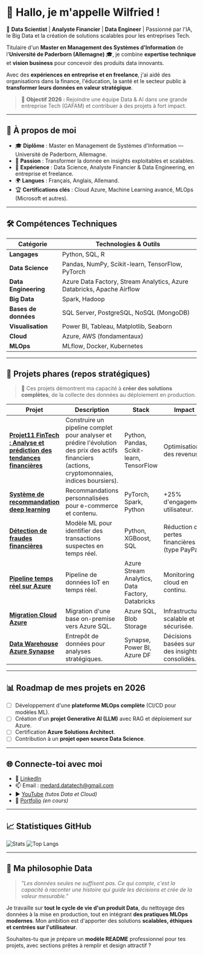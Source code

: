 # 👋 Hallo, je m'appelle **Wilfried** !

🎯 **Data Scientist** | **Analyste Financier** | **Data Engineer** | Passionné par l'IA, le Big Data et la création de solutions scalables pour les entreprises Tech.

Titulaire d'un **Master en Management des Systèmes d'Information** de l'**Université de Paderborn (Allemagne)** 🎓, je combine **expertise technique** et **vision business** pour concevoir des produits data innovants.

Avec des **expériences en entreprise et en freelance**, j'ai aidé des organisations dans la finance, l'éducation, la santé et le secteur public à **transformer leurs données en valeur stratégique**.

> 🚀 **Objectif 2026 :** Rejoindre une équipe Data & AI dans une grande entreprise Tech (GAFAM) et contribuer à des projets à fort impact.

---

## 🌟 **À propos de moi**

* 🎓 **Diplôme** : Master en Management de Systèmes d'Information — Université de Paderborn, Allemagne.
* 🧠 **Passion** : Transformer la donnée en insights exploitables et scalables.
* 💼 **Expérience** : Data Science, Analyste Financier & Data Engineering, en entreprise et freelance.
* 🌍 **Langues** : Français, Anglais, Allemand.
* 🏆 **Certifications clés** : Cloud Azure, Machine Learning avancé, MLOps (Microsoft et autres).

---

## 🛠 **Compétences Techniques**

| **Catégorie**        | **Technologies & Outils**                                              |
| -------------------- | ---------------------------------------------------------------------- |
| **Langages**         | Python, SQL, R                                                         |
| **Data Science**     | Pandas, NumPy, Scikit-learn, TensorFlow, PyTorch                       |
| **Data Engineering** | Azure Data Factory, Stream Analytics, Azure Databricks, Apache Airflow |
| **Big Data**         | Spark, Hadoop                                                          |
| **Bases de données** | SQL Server, PostgreSQL, NoSQL (MongoDB)                                |
| **Visualisation**    | Power BI, Tableau, Matplotlib, Seaborn                                 |
| **Cloud**            | Azure, AWS (fondamentaux)                                              |
| **MLOps**            | MLflow, Docker, Kubernetes                                             |

---

## 🚀 **Projets phares (repos stratégiques)**

> 📌 Ces projets démontrent ma capacité à **créer des solutions complètes**, de la collecte des données au déploiement en production.

| Projet                                                                              | Description                                                              | Stack                                            | Impact                                                         |
| ----------------------------------------------------------------------------------- | ------------------------------------------------------------------------ | ------------------------------------------------ | -------------------------------------------------------------- |
| **[Projet11 FinTech : Analyse et prédiction des tendances financières](https://github.com/username/fintech-data-analysis)**| Construire un pipeline complet pour analyser et prédire l'évolution des prix des actifs financiers (actions, cryptomonnaies, indices boursiers). | Python, Pandas, Scikit-learn, TensorFlow | Optimisation des revenus. |
| **[Système de recommandation deep learning](https://github.com/username/project2)** | Recommandations personnalisées pour e-commerce et contenu.               | PyTorch, Spark, Python                           | +25% d'engagement utilisateur.                                 |
| **[Détection de fraudes financières](https://github.com/username/project3)**        | Modèle ML pour identifier des transactions suspectes en temps réel.      | Python, XGBoost, SQL                             | Réduction des pertes financières (type PayPal).                |
| **[Pipeline temps réel sur Azure](https://github.com/username/project7)**           | Pipeline de données IoT en temps réel.                                   | Azure Stream Analytics, Data Factory, Databricks | Monitoring cloud en continu.                                   |
| **[Migration Cloud Azure](https://github.com/username/project8)**                   | Migration d'une base on-premise vers Azure SQL.                          | Azure SQL, Blob Storage                          | Infrastructure scalable et sécurisée.                          |
| **[Data Warehouse Azure Synapse](https://github.com/username/project10)**           | Entrepôt de données pour analyses stratégiques.                          | Synapse, Power BI, Azure DF                      | Décisions basées sur des insights consolidés.                  |

---

## 📊 **Roadmap de mes projets en 2026**

* [ ] Développement d'une **plateforme MLOps complète** (CI/CD pour modèles ML).
* [ ] Création d'un **projet Generative AI (LLM)** avec RAG et déploiement sur Azure.
* [ ] Certification **Azure Solutions Architect**.
* [ ] Contribution à un **projet open source Data Science**.

---

## 🌐 **Connecte-toi avec moi**

* 💼 [LinkedIn](https://www.linkedin.com/in/wilfried-agbamate-a4050a283/)
* 📫 Email : [medard.datatech@gmail.com](mailto:medard.datatech@gmail.com)
* ▶️ [YouTube](https://www.youtube.com/@flechdataconsulting?sub_confirmation=1) *(tutos Data et Cloud)*
* 🌟 [Portfolio](https://your-portfolio-link.com) *(en cours)*

---

## 📈 **Statistiques GitHub**

![Stats](https://github-readme-stats.vercel.app/api?username=MedwillTech\&show_icons=true\&theme=tokyonight\&hide_border=true\&count_private=true)
![Top Langs](https://github-readme-stats.vercel.app/api/top-langs/?username=MedwillTech\&layout=compact\&theme=tokyonight\&hide_border=true)

---

## 🎯 **Ma philosophie Data**

> *"Les données seules ne suffisent pas. Ce qui compte, c'est la capacité à raconter une histoire qui guide les décisions et crée de la valeur mesurable."*

Je travaille sur **tout le cycle de vie d'un produit Data**, du nettoyage des données à la mise en production, tout en intégrant **des pratiques MLOps modernes**.
Mon ambition est d'apporter des solutions **scalables, éthiques et centrées sur l'utilisateur**.


Souhaites-tu que je prépare un **modèle README** professionnel pour tes projets, avec sections prêtes à remplir et design attractif ?
